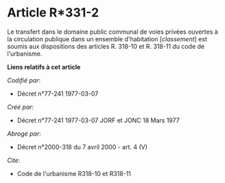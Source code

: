 # Article R*331-2

Le transfert dans le domaine public communal de voies privées ouvertes à la circulation publique dans un ensemble
d'habitation [*classement*] est soumis aux dispositions des articles R. 318-10 et R. 318-11 du code de l'urbanisme.

**Liens relatifs à cet article**

_Codifié par_:

  - Décret n°77-241 1977-03-07

_Créé par_:

  - Décret n°77-241 1977-03-07 JORF et JONC 18 Mars 1977

_Abrogé par_:

  - Décret n°2000-318 du 7 avril 2000 - art. 4 (V)

_Cite_:

  - Code de l'urbanisme R318-10 et R318-11
